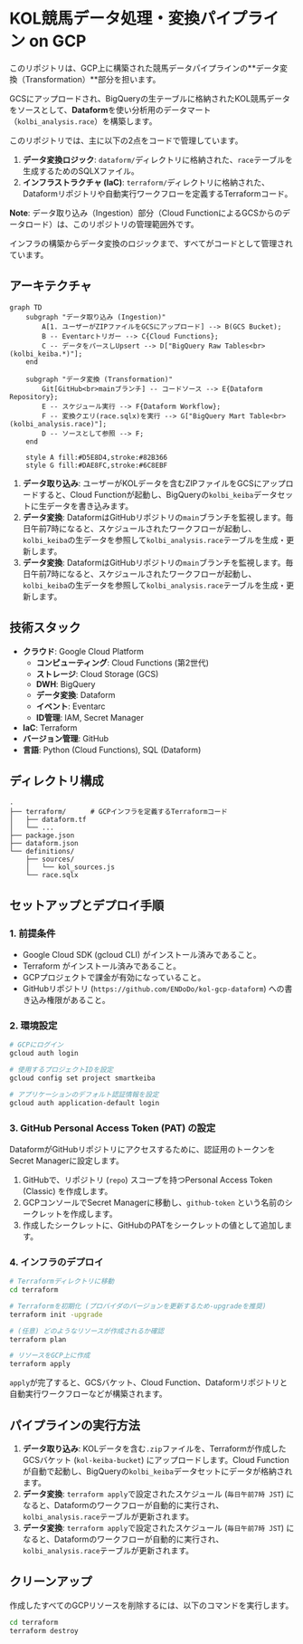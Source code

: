 # KOL競馬データ処理・変換パイプライン on GCP

このリポジトリは、GCP上に構築された競馬データパイプラインの**データ変換（Transformation）**部分を担います。

GCSにアップロードされ、BigQueryの生テーブルに格納されたKOL競馬データをソースとして、**Dataform**を使い分析用のデータマート（`kolbi_analysis.race`）を構築します。

このリポジトリでは、主に以下の2点をコードで管理しています。
1.  **データ変換ロジック**: `dataform/`ディレクトリに格納された、`race`テーブルを生成するためのSQLXファイル。
2.  **インフラストラクチャ (IaC)**: `terraform/`ディレクトリに格納された、Dataformリポジトリや自動実行ワークフローを定義するTerraformコード。

**Note**: データ取り込み（Ingestion）部分（Cloud FunctionによるGCSからのデータロード）は、このリポジトリの管理範囲外です。

インフラの構築からデータ変換のロジックまで、すべてがコードとして管理されています。

## アーキテクチャ

```mermaid
graph TD
    subgraph "データ取り込み (Ingestion)"
        A[1. ユーザーがZIPファイルをGCSにアップロード] --> B(GCS Bucket);
        B -- Eventarcトリガー --> C{Cloud Functions};
        C -- データをパースしUpsert --> D["BigQuery Raw Tables<br>(kolbi_keiba.*)"];
    end

    subgraph "データ変換 (Transformation)"
        Git[GitHub<br>mainブランチ] -- コードソース --> E{Dataform Repository};
        E -- スケジュール実行 --> F{Dataform Workflow};
        F -- 変換クエリ(race.sqlx)を実行 --> G["BigQuery Mart Table<br>(kolbi_analysis.race)"];
        D -- ソースとして参照 --> F;
    end

    style A fill:#D5E8D4,stroke:#82B366
    style G fill:#DAE8FC,stroke:#6C8EBF
```

1.  **データ取り込み**: ユーザーがKOLデータを含むZIPファイルをGCSにアップロードすると、Cloud Functionが起動し、BigQueryの`kolbi_keiba`データセットに生データを書き込みます。
2.  **データ変換**: DataformはGitHubリポジトリの`main`ブランチを監視します。毎日午前7時になると、スケジュールされたワークフローが起動し、`kolbi_keiba`の生データを参照して`kolbi_analysis.race`テーブルを生成・更新します。
2.  **データ変換**: DataformはGitHubリポジトリの`main`ブランチを監視します。毎日午前7時になると、スケジュールされたワークフローが起動し、`kolbi_keiba`の生データを参照して`kolbi_analysis.race`テーブルを生成・更新します。

## 技術スタック

- **クラウド**: Google Cloud Platform
  - **コンピューティング**: Cloud Functions (第2世代)
  - **ストレージ**: Cloud Storage (GCS)
  - **DWH**: BigQuery
  - **データ変換**: Dataform
  - **イベント**: Eventarc
  - **ID管理**: IAM, Secret Manager
- **IaC**: Terraform
- **バージョン管理**: GitHub
- **言語**: Python (Cloud Functions), SQL (Dataform)

## ディレクトリ構成

```
.
├── terraform/      # GCPインフラを定義するTerraformコード
│   ├── dataform.tf
│   └── ...
├── package.json
├── dataform.json
└── definitions/
    ├── sources/
    │   └── kol_sources.js
    └── race.sqlx
```

## セットアップとデプロイ手順

### 1. 前提条件

- Google Cloud SDK (gcloud CLI) がインストール済みであること。
- Terraform がインストール済みであること。
- GCPプロジェクトで課金が有効になっていること。
- GitHubリポジトリ (`https://github.com/ENDoDo/kol-gcp-dataform`) への書き込み権限があること。

### 2. 環境設定

```bash
# GCPにログイン
gcloud auth login

# 使用するプロジェクトIDを設定
gcloud config set project smartkeiba

# アプリケーションのデフォルト認証情報を設定
gcloud auth application-default login
```

### 3. GitHub Personal Access Token (PAT) の設定

DataformがGitHubリポジトリにアクセスするために、認証用のトークンをSecret Managerに設定します。

1.  GitHubで、リポジトリ (`repo`) スコープを持つPersonal Access Token (Classic) を作成します。
2.  GCPコンソールでSecret Managerに移動し、`github-token` という名前のシークレットを作成します。
3.  作成したシークレットに、GitHubのPATをシークレットの値として追加します。

### 4. インフラのデプロイ

```bash
# Terraformディレクトリに移動
cd terraform

# Terraformを初期化 (プロバイダのバージョンを更新するため-upgradeを推奨)
terraform init -upgrade

# (任意) どのようなリソースが作成されるか確認
terraform plan

# リソースをGCP上に作成
terraform apply
```
`apply`が完了すると、GCSバケット、Cloud Function、Dataformリポジトリと自動実行ワークフローなどが構築されます。

## パイプラインの実行方法

1.  **データ取り込み**: KOLデータを含む`.zip`ファイルを、Terraformが作成したGCSバケット (`kol-keiba-bucket`) にアップロードします。Cloud Functionが自動で起動し、BigQueryの`kolbi_keiba`データセットにデータが格納されます。
2.  **データ変換**: `terraform apply`で設定されたスケジュール (`毎日午前7時 JST`) になると、Dataformのワークフローが自動的に実行され、`kolbi_analysis.race`テーブルが更新されます。
2.  **データ変換**: `terraform apply`で設定されたスケジュール (`毎日午前7時 JST`) になると、Dataformのワークフローが自動的に実行され、`kolbi_analysis.race`テーブルが更新されます。

## クリーンアップ

作成したすべてのGCPリソースを削除するには、以下のコマンドを実行します。

```bash
cd terraform
terraform destroy
```
